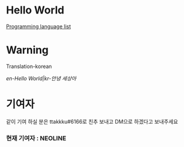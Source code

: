 **Hello World**
==========
[Programming language list](https://ko.wikipedia.org/wiki/%ED%94%84%EB%A1%9C%EA%B7%B8%EB%9E%98%EB%B0%8D_%EC%96%B8%EC%96%B4_%EB%AA%A9%EB%A1%9D)

Warning
======
Translation-korean

*en-Hello World|kr-안녕 세상아*

**기여자**
=========
같이 기여 하실 분은 ttakkku#6166로 친추 보내고 DM으로 하겠다고 보내주세요

### 현재 기여자 : NEOLINE
